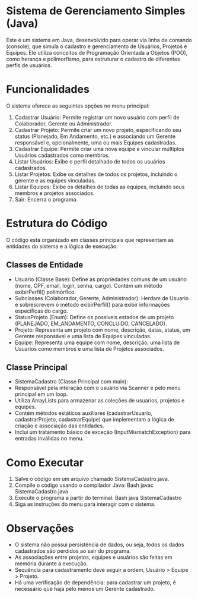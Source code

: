
# Sistema de Gerenciamento Simples (Java) 
Este é um sistema em Java, desenvolvido para operar via linha de comando (console), 
que simula o cadastro e gerenciamento de Usuários, Projetos e Equipes. Ele utiliza 
conceitos de Programação Orientada a Objetos (POO), como herança e 
polimorfismo, para estruturar o cadastro de diferentes perfis de usuários. 

# Funcionalidades 
O sistema oferece as seguintes opções no menu principal: 
1. Cadastrar Usuário: Permite registrar um novo usuário com perfil de 
Colaborador, Gerente ou Administrador. 
2. Cadastrar Projeto: Permite criar um novo projeto, especificando seu status 
(Planejado, Em Andamento, etc.) e associando um Gerente responsável e, 
opcionalmente, uma ou mais Equipes cadastradas. 
3. Cadastrar Equipe: Permite criar uma nova equipe e vincular múltiplos Usuários 
cadastrados como membros. 
4. Listar Usuários: Exibe o perfil detalhado de todos os usuários cadastrados. 
5. Listar Projetos: Exibe os detalhes de todos os projetos, incluindo o gerente e as 
equipes vinculadas. 
6. Listar Equipes: Exibe os detalhes de todas as equipes, incluindo seus membros 
e projetos associados. 
7. Sair: Encerra o programa.

# Estrutura do Código 
O código está organizado em classes principais que representam as entidades do 
sistema e a lógica de execução: 

## Classes de Entidade 
* Usuario (Classe Base): Define as propriedades comuns de um usuário (nome, 
CPF, email, login, senha, cargo). Contém um método exibirPerfil() 
polimórfico. 
* Subclasses (Colaborador, Gerente, Administrador): Herdam de 
Usuario e sobrescrevem o método exibirPerfil() para exibir 
informações específicas do cargo. 
* StatusProjeto (Enum): Define os possíveis estados de um projeto 
(PLANEJADO, EM_ANDAMENTO, CONCLUIDO, CANCELADO). 
* Projeto: Representa um projeto com nome, descrição, datas, status, um 
Gerente responsável e uma lista de Equipes vinculadas. 
* Equipe: Representa uma equipe com nome, descrição, uma lista de Usuarios 
como membros e uma lista de Projetos associados. 

## Classe Principal 
* SistemaCadastro (Classe Principal com main): 
* Responsável pela interação com o usuário via Scanner e pelo menu 
principal em um loop. 
* Utiliza ArrayLists para armazenar as coleções de usuarios, projetos 
e equipes. 
* Contém métodos estáticos auxiliares (cadastrarUsuario, 
cadastrarProjeto, cadastrarEquipe) que implementam a lógica de 
criação e associação das entidades. 
* Inclui um tratamento básico de exceção (InputMismatchException) 
para entradas inválidas no menu. 

# Como Executar 
1. Salve o código em um arquivo chamado SistemaCadastro.java. 
2. Compile o código usando o compilador Java: 
Bash 
javac SistemaCadastro.java 
3. Execute o programa a partir do terminal: 
Bash 
java SistemaCadastro 
4. Siga as instruções do menu para interagir com o sistema.
   
# Observações 
* O sistema não possui persistência de dados, ou seja, todos os dados 
cadastrados são perdidos ao sair do programa. 
* As associações entre projetos, equipes e usuários são feitas em memória 
durante a execução. 
* Sequência para cadastramento deve seguir a ordem, Usuário > Equipe > 
Projeto. 
* Há uma verificação de dependência: para cadastrar um projeto, é necessário 
que haja pelo menos um Gerente cadastrado.
